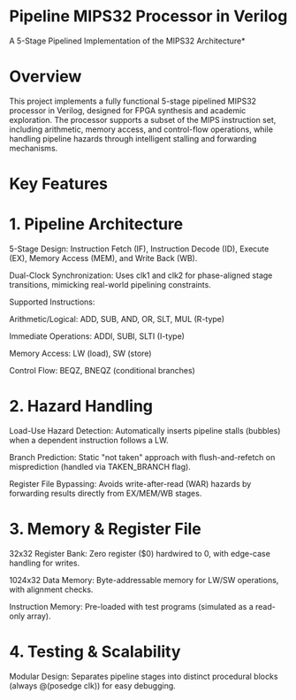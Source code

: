 # Pipeline MIPS32 Processor in Verilog
A 5-Stage Pipelined Implementation of the MIPS32 Architecture*

# Overview
This project implements a fully functional 5-stage pipelined MIPS32 processor in Verilog, designed for FPGA synthesis and academic exploration. The processor supports a subset of the MIPS instruction set, including arithmetic, memory access, and control-flow operations, while handling pipeline hazards through intelligent stalling and forwarding mechanisms.

# Key Features
# 1. Pipeline Architecture
5-Stage Design: Instruction Fetch (IF), Instruction Decode (ID), Execute (EX), Memory Access (MEM), and Write Back (WB).

Dual-Clock Synchronization: Uses clk1 and clk2 for phase-aligned stage transitions, mimicking real-world pipelining constraints.

Supported Instructions:

Arithmetic/Logical: ADD, SUB, AND, OR, SLT, MUL (R-type)

Immediate Operations: ADDI, SUBI, SLTI (I-type)

Memory Access: LW (load), SW (store)

Control Flow: BEQZ, BNEQZ (conditional branches)

# 2. Hazard Handling
Load-Use Hazard Detection: Automatically inserts pipeline stalls (bubbles) when a dependent instruction follows a LW.

Branch Prediction: Static "not taken" approach with flush-and-refetch on misprediction (handled via TAKEN_BRANCH flag).

Register File Bypassing: Avoids write-after-read (WAR) hazards by forwarding results directly from EX/MEM/WB stages.

# 3. Memory & Register File
32x32 Register Bank: Zero register ($0) hardwired to 0, with edge-case handling for writes.

1024x32 Data Memory: Byte-addressable memory for LW/SW operations, with alignment checks.

Instruction Memory: Pre-loaded with test programs (simulated as a read-only array).

# 4. Testing & Scalability
Modular Design: Separates pipeline stages into distinct procedural blocks (always @(posedge clk)) for easy debugging.


